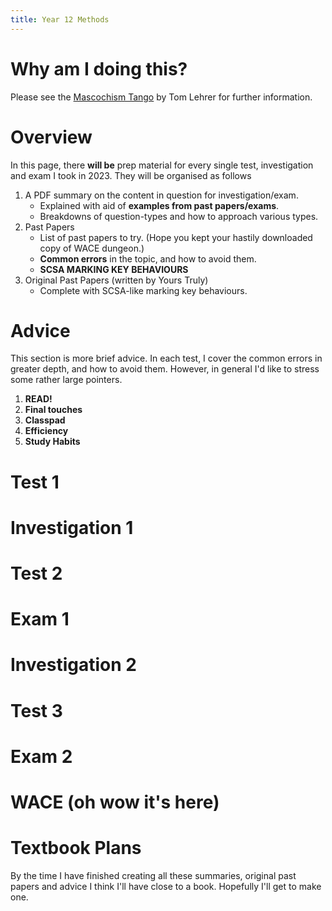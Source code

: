 ```yaml
---
title: Year 12 Methods 
---
```

# Why am I doing this?
Please see the [Mascochism Tango](https://www.youtube.com/watch?v=TytGOeiW0aE) by Tom Lehrer for further information.

# Overview
In this page, there **will be** prep material for every single test, investigation and exam I took in 2023. They will be organised as follows
1. A PDF summary on the content in question for investigation/exam.
    - Explained with aid of **examples from past papers/exams**.
    - Breakdowns of question-types and how to approach various types.
2. Past Papers
    - List of past papers to try. (Hope you kept your hastily downloaded copy of WACE dungeon.)
    - **Common errors** in the topic, and how to avoid them.
    - **SCSA MARKING KEY BEHAVIOURS**
3. Original Past Papers (written by Yours Truly)
    - Complete with SCSA-like marking key behaviours.
# Advice
This section is more brief advice. In each test, I cover the common errors in greater depth, and how to avoid them. However, in general I'd like to stress some rather large pointers.
1. **READ!**
2. **Final touches**
3. **Classpad**
4. **Efficiency**
5. **Study Habits**

# Test 1
# Investigation 1
# Test 2
# Exam 1
# Investigation 2
# Test 3
# Exam 2

# WACE (oh wow it's here)
# Textbook Plans
By the time I have finished creating all these summaries, original past papers and advice I think I'll have close to a book. Hopefully I'll get to make one.

